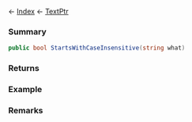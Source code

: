 ← [Index](Api-Index) ← [TextPtr](VRage.Game.ModAPI.Ingame.Utilities.TextPtr)

### Summary

```csharp
public bool StartsWithCaseInsensitive(string what)
```

### Returns

### Example

### Remarks

